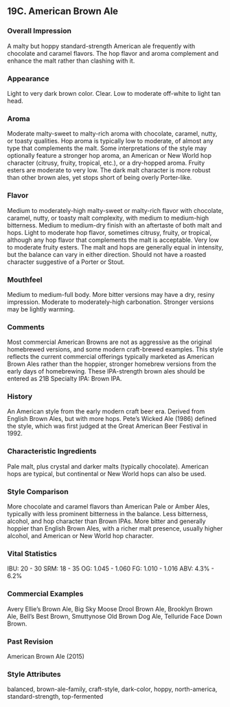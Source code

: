 ## 19C. American Brown Ale

### Overall Impression

A malty but hoppy standard-strength American ale frequently with chocolate and caramel flavors. The hop flavor and aroma complement and enhance the malt rather than clashing with it.

### Appearance

Light to very dark brown color. Clear. Low to moderate off-white to light tan head.

### Aroma

Moderate malty-sweet to malty-rich aroma with chocolate, caramel, nutty, or toasty qualities. Hop aroma is typically low to moderate, of almost any type that complements the malt. Some interpretations of the style may optionally feature a stronger hop aroma, an American or New World hop character (citrusy, fruity, tropical, etc.), or a dry-hopped aroma. Fruity esters are moderate to very low. The dark malt character is more robust than other brown ales, yet stops short of being overly Porter-like.

### Flavor

Medium to moderately-high malty-sweet or malty-rich flavor with chocolate, caramel, nutty, or toasty malt complexity, with medium to medium-high bitterness. Medium to medium-dry finish with an aftertaste of both malt and hops. Light to moderate hop flavor, sometimes citrusy, fruity, or tropical, although any hop flavor that complements the malt is acceptable. Very low to moderate fruity esters. The malt and hops are generally equal in intensity, but the balance can vary in either direction. Should not have a roasted character suggestive of a Porter or Stout.

### Mouthfeel

Medium to medium-full body. More bitter versions may have a dry, resiny impression. Moderate to moderately-high carbonation. Stronger versions may be lightly warming.

### Comments

Most commercial American Browns are not as aggressive as the original homebrewed versions, and some modern craft-brewed examples. This style reflects the current commercial offerings typically marketed as American Brown Ales rather than the hoppier, stronger homebrew versions from the early days of homebrewing. These IPA-strength brown ales should be entered as 21B Specialty IPA: Brown IPA.

### History

An American style from the early modern craft beer era. Derived from English Brown Ales, but with more hops. Pete’s Wicked Ale (1986) defined the style, which was first judged at the Great American Beer Festival in 1992.

### Characteristic Ingredients

Pale malt, plus crystal and darker malts (typically chocolate). American hops are typical, but continental or New World hops can also be used.

### Style Comparison

More chocolate and caramel flavors than American Pale or Amber Ales, typically with less prominent bitterness in the balance. Less bitterness, alcohol, and hop character than Brown IPAs. More bitter and generally hoppier than English Brown Ales, with a richer malt presence, usually higher alcohol, and American or New World hop character.

### Vital Statistics

IBU: 20 - 30
SRM: 18 - 35
OG: 1.045 - 1.060
FG: 1.010 - 1.016
ABV: 4.3% - 6.2%

### Commercial Examples

Avery Ellie’s Brown Ale, Big Sky Moose Drool Brown Ale, Brooklyn Brown Ale, Bell’s Best Brown, Smuttynose Old Brown Dog Ale, Telluride Face Down Brown.

### Past Revision

American Brown Ale (2015)

### Style Attributes

balanced, brown-ale-family, craft-style, dark-color, hoppy, north-america, standard-strength, top-fermented